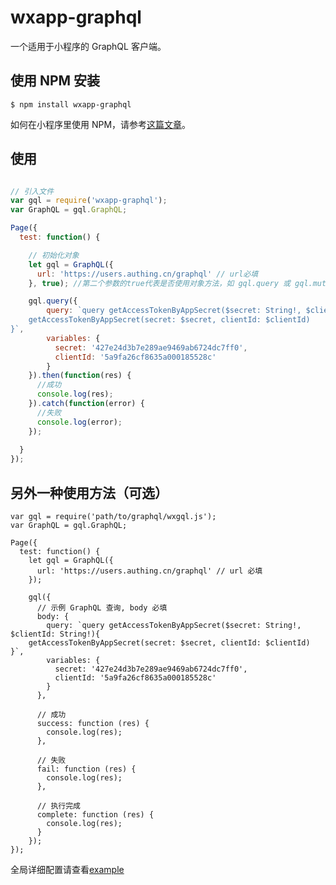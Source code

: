# wxapp-graphql

一个适用于小程序的 GraphQL 客户端。

## 使用 NPM 安装

``` shell
$ npm install wxapp-graphql
```

如何在小程序里使用 NPM，请参考[这篇文章](https://developers.weixin.qq.com/miniprogram/dev/devtools/npm.html)。

## 使用

``` javascript

// 引入文件
var gql = require('wxapp-graphql');
var GraphQL = gql.GraphQL;

Page({
  test: function() {

    // 初始化对象
    let gql = GraphQL({
      url: 'https://users.authing.cn/graphql' // url必填 
    }, true); //第二个参数的true代表是否使用对象方法，如 gql.query 或 gql.mutate，默认是函数方法，如 gql({body: {query: '', variables: {}}})，建议写 true，为 true 时可以使用 promise

    gql.query({
        query: `query getAccessTokenByAppSecret($secret: String!, $clientId: String!){
    getAccessTokenByAppSecret(secret: $secret, clientId: $clientId)
}`,
        variables: {
          secret: '427e24d3b7e289ae9469ab6724dc7ff0',
          clientId: '5a9fa26cf8635a000185528c'
        }
    }).then(function(res) {
      //成功
      console.log(res);
    }).catch(function(error) {
      //失败
      console.log(error);
    });
    
  }
});

```

## 另外一种使用方法（可选）

``` shell
var gql = require('path/to/graphql/wxgql.js');
var GraphQL = gql.GraphQL;

Page({
  test: function() {
    let gql = GraphQL({
      url: 'https://users.authing.cn/graphql' // url 必填 
    });
    
    gql({
      // 示例 GraphQL 查询, body 必填
      body: {
        query: `query getAccessTokenByAppSecret($secret: String!, $clientId: String!){
    getAccessTokenByAppSecret(secret: $secret, clientId: $clientId)
}`,
        variables: {
          secret: '427e24d3b7e289ae9469ab6724dc7ff0',
          clientId: '5a9fa26cf8635a000185528c'
        }
      },

      // 成功
      success: function (res) {
        console.log(res);
      },

      // 失败
      fail: function (res) {
        console.log(res);
      },

      // 执行完成
      complete: function (res) {
        console.log(res);
      }
    });
});
```

全局详细配置请查看[example](https://github.com/Authing/wxapp-graphql/blob/master/src/example/graphql.js)
